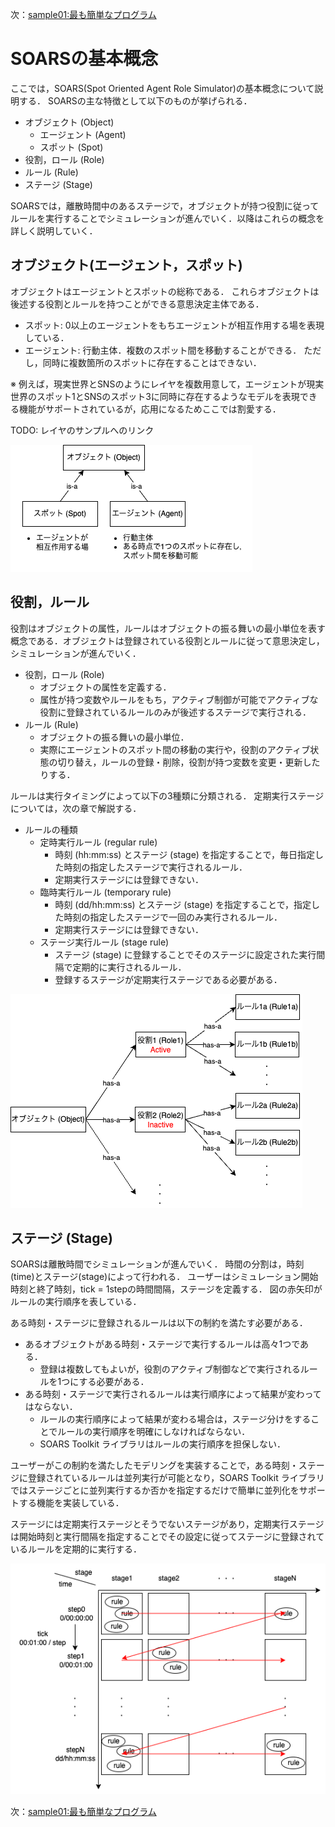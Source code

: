 次：[sample01:最も簡単なプログラム](src/main/java/jp/soars/tutorials/sample01/)

# SOARSの基本概念 <!-- omit in toc -->

ここでは，SOARS(Spot Oriented Agent Role Simulator)の基本概念について説明する．
SOARSの主な特徴として以下のものが挙げられる．

- オブジェクト (Object)
  - エージェント (Agent)
  - スポット (Spot)
- 役割，ロール (Role)
- ルール (Rule)
- ステージ (Stage)

SOARSでは，離散時間中のあるステージで，オブジェクトが持つ役割に従ってルールを実行することでシミュレーションが進んでいく．以降はこれらの概念を詳しく説明していく．

## オブジェクト(エージェント，スポット)

オブジェクトはエージェントとスポットの総称である．
これらオブジェクトは後述する役割とルールを持つことができる意思決定主体である．

- スポット: 0以上のエージェントをもちエージェントが相互作用する場を表現している．
- エージェント: 行動主体．複数のスポット間を移動することができる．
ただし，同時に複数箇所のスポットに存在することはできない．

※ 例えば，現実世界とSNSのようにレイヤを複数用意して，エージェントが現実世界のスポット1とSNSのスポット3に同時に存在するようなモデルを表現できる機能がサポートされているが，応用になるためここでは割愛する．

TODO: レイヤのサンプルへのリンク

![オブジェクトの関係図](figure/object_explanation.png)

## 役割，ルール

役割はオブジェクトの属性，ルールはオブジェクトの振る舞いの最小単位を表す概念である．オブジェクトは登録されている役割とルールに従って意思決定し，シミュレーションが進んでいく．

- 役割，ロール (Role)
  - オブジェクトの属性を定義する．
  - 属性が持つ変数やルールをもち，アクティブ制御が可能でアクティブな役割に登録されているルールのみが後述するステージで実行される．
- ルール (Rule)
  - オブジェクトの振る舞いの最小単位．
  - 実際にエージェントのスポット間の移動の実行や，役割のアクティブ状態の切り替え，ルールの登録・削除，役割が持つ変数を変更・更新したりする．

ルールは実行タイミングによって以下の3種類に分類される．
定期実行ステージについては，次の章で解説する．

- ルールの種類
  - 定時実行ルール (regular rule)
    - 時刻 (hh:mm:ss) とステージ (stage) を指定することで，毎日指定した時刻の指定したステージで実行されるルール．
    - 定期実行ステージには登録できない．
  - 臨時実行ルール (temporary rule)
    - 時刻 (dd/hh:mm:ss) とステージ (stage) を指定することで，指定した時刻の指定したステージで一回のみ実行されるルール．
    - 定期実行ステージには登録できない．
  - ステージ実行ルール (stage rule)
    - ステージ (stage) に登録することでそのステージに設定された実行間隔で定期的に実行されるルール．
    - 登録するステージが定期実行ステージである必要がある．

![役割とルールの概念図](figure/role.png)

## ステージ (Stage)

SOARSは離散時間でシミュレーションが進んでいく．
時間の分割は，時刻(time)とステージ(stage)によって行われる．
ユーザーはシミュレーション開始時刻と終了時刻，tick = 1stepの時間間隔，ステージを定義する．
図の赤矢印がルールの実行順序を表している．

ある時刻・ステージに登録されるルールは以下の制約を満たす必要がある．

- あるオブジェクトがある時刻・ステージで実行するルールは高々1つである．
  - 登録は複数してもよいが，役割のアクティブ制御などで実行されるルールを1つにする必要がある．
- ある時刻・ステージで実行されるルールは実行順序によって結果が変わってはならない．
  - ルールの実行順序によって結果が変わる場合は，ステージ分けをすることでルールの実行順序を明確にしなければならない．
  - SOARS Toolkit ライブラリはルールの実行順序を担保しない．

ユーザーがこの制約を満たしたモデリングを実装することで，ある時刻・ステージに登録されているルールは並列実行が可能となり，SOARS Toolkit ライブラリではステージごとに並列実行するか否かを指定するだけで簡単に並列化をサポートする機能を実装している．

ステージには定期実行ステージとそうでないステージがあり，定期実行ステージは開始時刻と実行間隔を指定することでその設定に従ってステージに登録されているルールを定期的に実行する．

![ステージの概念図](figure/stage.png)

次：[sample01:最も簡単なプログラム](src/main/java/jp/soars/tutorials/sample01/)
